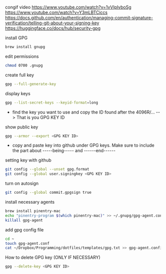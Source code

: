 
congif video
https://www.youtube.com/watch?v=1vVIpIvboSg
https://www.youtube.com/watch?v=Y3mLBTCiccs
https://docs.github.com/en/authentication/managing-commit-signature-verification/telling-git-about-your-signing-key
https://huggingface.co/docs/hub/security-gpg

install GPG
```bash
brew install gnupg
```

edit permissions
```bash
chmod 0700 .gnupg
```

create full key
```bash
gpg --full-generate-key
```

display keys
```bash
gpg --list-secret-keys --keyid-format=long
```
- find the key you want to use and copy the ID found after the 4096R/... --> That is you GPG KEY ID

show public key
```bash
gpg --armor --export <GPG KEY ID>
```

- copy and paste key into github under GPG keys. Make sure to include the part about -----being----- and ------end------

setting key with github
```bash
git config --global --unset gpg.format
git config --global user.signingkey <GPG KEY ID>
```

turn on autosign
```bash
git config --global commit.gpgsign true
```

install necessary agents
```bash
brew install pinentry-mac
echo "pinentry-program $(which pinentry-mac)" >> ~/.gnupg/gpg-agent.conf
killall gpg-agent
```

add gpg config file
```bash
cd ~
touch gpg-agent.conf
cat ~/Dropbox/Programming/dotfiles/templates/gpg.txt >> gpg-agent.config
```


How to delete GPG key (ONLY IF NECESSARY)
```bash
gpg --delete-key <GPG KEY ID>
```
